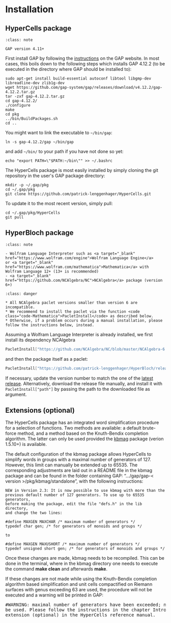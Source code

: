 
<style type="text/css">
    @media (min-width: 959.98px) {
        .bd-main .bd-content  {
            max-width: 84.1%;  
            align-self: end;
            }
        .bd-main .bd-content .bd-sidebar-secondary .bd-toc {
            align-items:right;
            }
</style>



# Installation

## HyperCells package

```{admonition} Prerequisite
:class: note

GAP version 4.11+
```

First install GAP by following the <a target="_blank" href="https://www.gap-system.org/Download/index.html">instructions</a> on the GAP website. In most cases, this boils down to the following steps which installs GAP 4.12.2 (to be executed in the directory where GAP should be installed to):
```shell
sudo apt-get install build-essential autoconf libtool libgmp-dev libreadline-dev zlib1g-dev
wget https://github.com/gap-system/gap/releases/download/v4.12.2/gap-4.12.2.tar.gz
tar -zxf gap-4.12.2.tar.gz
cd gap-4.12.2/
./configure
make
cd pkg
../bin/BuildPackages.sh
cd ..
```
You might want to link the executable to `~/bin/gap`:
```shell
ln -s gap-4.12.2/gap ~/bin/gap
```
and add `~/bin/` to your path if you have not done so yet:
```shell
echo "export PATH=\"$PATH:~/bin\"" >> ~/.bashrc
```

The HyperCells package is most easily installed by simply cloning the git repository in the user's GAP package directory:
```shell
mkdir -p ~/.gap/pkg
cd ~/.gap/pkg
git clone https://github.com/patrick-lenggenhager/HyperCells.git
```
To update it to the most recent version, simply pull:
```shell
cd ~/.gap/pkg/HyperCells
git pull
```


## HyperBloch package

```{admonition} Prerequisites/Dependencies
:class: note

- Wolfram Language Interpreter such as <a target="_blank" href="https://www.wolfram.com/engine">Wolfram Language Engine</a>
or <a target="_blank" href="https://www.wolfram.com/mathematica">Mathematica</a> with Wolfram Language 12+ (13+ is recommended) 
- <a target="_blank" href="https://github.com/NCAlgebra/NC">NCAlgebra</a> package (version 6+)
```

```{admonition}  NCAlgebra
:class: danger

* All NCAlgebra paclet versions smaller than version 6 are incompatible. 
* We recommend to install the paclet via the function <code class="code-Mathematica">PacletInstall</code> as described below.
* Otherwise, if a problem occurs during a manual installation, please follow the instructions below, instead.
```

Assuming a Wolfram Language Interpreter is already installed, we first install its dependency NCAlgebra
```Mathematica
PacletInstall["https://github.com/NCAlgebra/NC/blob/master/NCAlgebra-6.0.3.paclet?raw=true"];
```

and then the package itself as a paclet:
```Mathematica
PacletInstall["https://github.com/patrick-lenggenhager/HyperBloch/releases/download/v0.9.0/PatrickMLenggenhager__HyperBloch-0.9.0.paclet"]
```
If necessary, update the version number to match the one of the <a target="_blank" href="https://github.com/patrick-lenggenhager/HyperBloch/releases/latest">latest release</a>. Alternatively, download the release file manually, and install it with <code class="code-Mathematica">PacletInstall["path"]</code> by passing the path to the downloaded file as argument.


## Extensions (optional)

The HyperCells package has an integrated word simplification procedure for a selection of functions. Two methods are available: a default brute-force method, and a method based on the Knuth-Bendix completion algorithm. The latter can only be used provided the <a target="_blank" href="https://gap-packages.github.io/kbmag/doc/chap0_mj.html">kbmag</a> package (verion 1.5.10+) is available. 

The default configuration of the kbmag package allows HyperCells to simplify words in groups with a maximal number of generators of 127. However, this limit can manually be extended up to 65535. The corresponding adjustments are laid out in a README file in the kbmag package and can be found in the folder containing GAP: “…/gap/gap-< version >/pkg/kbmag/standalone”, with the following instructions:

```
NEW in Version 2.3: It is now possible to use kbmag with more than the
previous default number of 127 generators. To use up to 65535 generators,
before making the package, edit the file "defs.h" in the lib directory,
and change the two lines:

#define MAXGEN MAXCHAR /* maximum number of generators */
typedef char gen; /* for generators of monoids and groups */

to

#define MAXGEN MAXUSHORT /* maximum number of generators */
typedef unsigned short gen; /* for generators of monoids and groups */
```

Once these changes are made, kbmag needs to be recompiled. This can be done in the terminal, where in the kbmag directory one needs to execute the command **make clean** and afterwards **make**.

If these changes are not made while using the Knuth-Bendix completion algorithm based simplification and unit cells compactified on Riemann surfaces with genus exceeding 63 are used, the procedure will not be executed and a warning will be printed in GAP:

<div class="highlight-gap notranslate"><div class="highlight">
<pre><span></span><span class="c1">#WARNING: maximal number of generators have been exceeded; non-simplified words will 
be used. Please follow the instructions in the chapter Introduction section Simplify
extension (optional) in the HyperCells reference manual.</span>
</pre></div>
</div>
